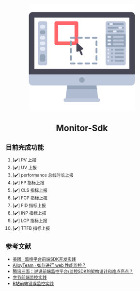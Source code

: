 <p align="center">
    <img src="monitor.svg" alt="Monitor-Sdk" width="350" height="350"/>
</p>
<h1 style="text-align: center">Monitor-Sdk</h1>

## 目前完成功能

1. [✔️] PV 上报
2. [✔️] UV 上报
3. [✔️] performance 总线时长上报
4. [✔️] FP 指标上报
5. [✔️] CLS 指标上报
6. [✔️] FCP 指标上报
7. [✔️] FID 指标上报
8. [✔️] INP 指标上报
9. [✔️] LCP 指标上报
10. [✔️] TTFB 指标上报

## 参考文献

- [美团 · 监控平台前端SDK开发实践](https://tech.meituan.com/2017/09/07/hunt-sdk-practice.html)
- [AlloyTeam · 如何进行 web 性能监控？](https://www.alloyteam.com/2020/01/14184/#prettyPhoto)
- [腾讯三面：说说前端监控平台/监控SDK的架构设计和难点亮点？](https://juejin.cn/post/7108660942686126093)
- [字节前端监控实践](https://juejin.cn/post/7195496297150709821)
- [B站前端错误监控实践](https://juejin.cn/post/7416282129451810867)
